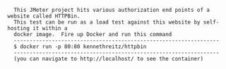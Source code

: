       This JMeter project hits various authorization end points of a website called HTTPBin. 
      This test can be run as a load test against this website by self-hosting it within a 
      docker image.  Fire up Docker and run this command
      -----------------------------------------------------------------
      $ docker run -p 80:80 kennethreitz/httpbin
      -----------------------------------------------------------------
      (you can navigate to http://localhost/ to see the container)
   
